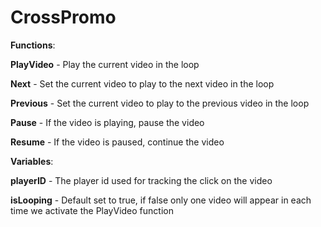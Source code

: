 # CrossPromo

**Functions**:

**PlayVideo**  - Play the current video in the loop

**Next** - Set the current video to play to the next video in the loop

**Previous** - Set the current video to play to the previous video in the loop

**Pause** - If the video is playing, pause the video

**Resume** - If the video is paused, continue the video

****Variables****:

**playerID** - The player id used for tracking the click on the video

**isLooping** - Default set to true, if false only one video will appear in each time we activate the PlayVideo function
